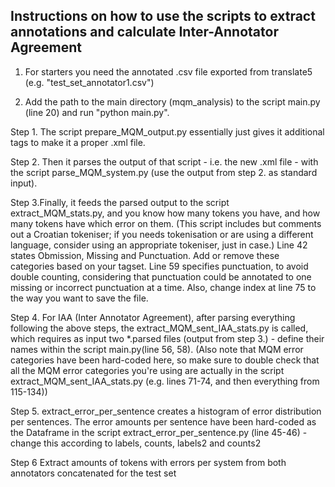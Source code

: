 **Instructions on how to use the scripts to extract annotations and calculate Inter-Annotator Agreement**
-----

1. For starters you need the annotated .csv file exported from translate5 (e.g. "test_set_annotator1.csv")  

2. Add the path to the main directory (mqm_analysis) to the script main.py (line 20) and run "python main.py".

Step 1. The script prepare_MQM_output.py essentially just gives it additional tags to make it a proper .xml file.

Step 2. Then it parses the output of that script - i.e. the new .xml file - with the script parse_MQM_system.py (use the output from step 2. as standard input).

Step 3.Finally, it feeds the parsed output to the script extract_MQM_stats.py, and you know how many tokens you have, and how many tokens have which error on them. (This script includes but comments out a Croatian tokeniser; if you needs tokenisation or are using a different language, consider using an appropriate tokeniser, just in case.) Line 42 states Obmission, Missing and Punctuation. Add or remove these categories based on your tagset. Line 59 specifies punctuation, to avoid double counting, considering that punctuation could be annotated to one missing or incorrect punctuation at a time. Also, change index at line 75 to the way you want to save the file.

Step 4. For IAA (Inter Annotator Agreement), after parsing everything following the above steps, the extract_MQM_sent_IAA_stats.py is called, which requires as input two *.parsed files (output from step 3.) - define their names within the script main.py(line 56, 58). (Also note that MQM error categories have been hard-coded here, so make sure to double check that all the MQM error categories you're using are actually in the script extract_MQM_sent_IAA_stats.py (e.g. lines 71-74, and then everything from 115-134))

Step 5. extract_error_per_sentence creates a histogram of error distribution per sentences. The error amounts per sentence have been hard-coded  as the Dataframe in the script extract_error_per_sentence.py (line 45-46) - change this according to labels, counts, labels2 and counts2

Step 6 Extract amounts of tokens with errors per system from both annotators concatenated for the test set 